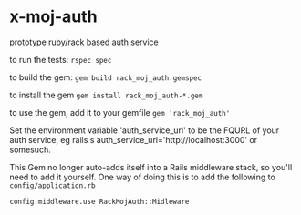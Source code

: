 x-moj-auth
==========

prototype ruby/rack based auth service

to run the tests: ```rspec spec```

to build the gem: ```gem build rack_moj_auth.gemspec```

to install the gem ```gem install rack_moj_auth-*.gem```

to use the gem, add it to your gemfile ```gem 'rack_moj_auth'```

Set the environment variable 'auth_service_url' to be the FQURL of your auth service, eg rails s auth_service_url='http://localhost:3000' or somesuch.

This Gem no longer auto-adds itself into a Rails middleware stack, so you'll need to add it yourself. One way of doing this is to add the following to ```config/application.rb```

```config.middleware.use RackMojAuth::Midleware```